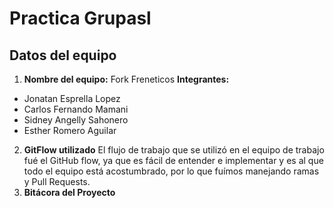 # Practica Grupasl

## Datos del equipo

1. **Nombre del equipo:** Fork Freneticos
**Integrantes:** 
* Jonatan Esprella Lopez
* Carlos Fernando Mamani
* Sidney Angelly Sahonero 
* Esther Romero Aguilar

2. **GitFlow utilizado**
El flujo de trabajo que se utilizó en el equipo de trabajo fué el GitHub flow, ya que es fácil de entender e implementar y es al que todo el equipo está acostumbrado, por lo que fuímos manejando ramas y Pull Requests.
3. **Bitácora del Proyecto**
